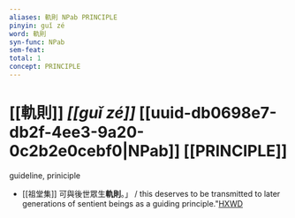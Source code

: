 ```yaml
---
aliases: 軌則 NPab PRINCIPLE
pinyin: guǐ zé
word: 軌則
syn-func: NPab
sem-feat: 
total: 1
concept: PRINCIPLE 
---
```

# [[軌則]] *[[guǐ zé]]*  [[uuid-db0698e7-db2f-4ee3-9a20-0c2b2e0cebf0|NPab]] [[PRINCIPLE]]
guideline, priniciple
 - [[祖堂集]] 可與後世眾生**軌則**。」 / this deserves to be transmitted to later generations of sentient beings as a guiding principle."[HXWD](https://hxwd.org/textview.html?location=KR6q0002_Yan_003-1136a.10)